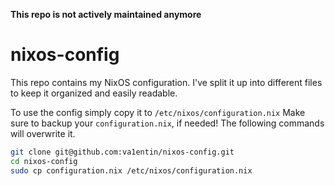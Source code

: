 **This repo is not actively maintained anymore**

# nixos-config

This repo contains my NixOS configuration. I've split it up into different files to keep it organized and easily readable.

To use the config simply copy it to `/etc/nixos/configuration.nix`
Make sure to backup your `configuration.nix`, if needed! The following commands will overwrite it.

``` bash
git clone git@github.com:va1entin/nixos-config.git
cd nixos-config
sudo cp configuration.nix /etc/nixos/configuration.nix
```
